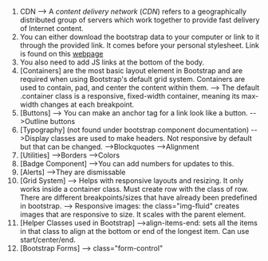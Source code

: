1. CDN --> A _content delivery network_ (_CDN_) refers to a geographically distributed group of servers which work together to provide fast delivery of Internet content.  
2. You can either download the bootstrap data to your computer or link to it through the provided link. It comes before your personal stylesheet. Link is found on this [webpage](https://getbootstrap.com/docs/5.1/getting-started/introduction/)
3. You also need to add JS links at the bottom of the body. 
4. [Containers] are the most basic layout element in Bootstrap and are required when using Bootstrap's default grid system. Containers are used to contain, pad, and center the content within them. 
		--> The default .container class is a responsive, fixed-width container, meaning its max-width changes at each breakpoint. 
5. [Buttons]
		--> You can make an anchor tag for a link look like a button.
		-->Outline buttons 
6. [Typography] (not found under bootstrap component documentation)
		-->Display classes are used to make headers. Not responsive by default but that can be changed. 
		-->Blockquotes
		-->Alignment
7. [Utilities]
		-->Borders
		-->Colors
8. [Badge Component]
		-->You can add numbers for updates to this. 
9. [Alerts]
		-->They are dismissable
10. [Grid System] --> Helps with responsive layouts and resizing. It only works inside a container class. Must create row with the class of row. There are different breakpoints/sizes that have already been predefined in bootstrap. 
	--> Responsive images: the class="img-fluid" creates images that are responsive to size. It scales with the parent element. 
11. [Helper Classes used in Bootstrap]
	-->align-items-end: sets all the items in that class to align at the bottom or end of the longest item. Can use start/center/end. 
12. [Bootstrap Forms]
		--> class="form-control"